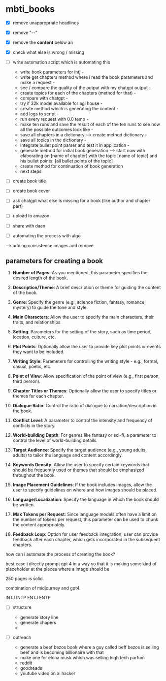 # mbti_books

- [x] remove unappropriate headlines
- [x] remove "--"
- [x] remove the **content** below an 
- [x] check what else is wrong / missing
- [ ] write automation script which is automating this
    - write book parameters for intj -
    - write get chapters method where i read the book parameters and make a request - 
    - see / compare the quality of the output with my chatgpt output - 
    - create topics for each of the chapters (method for that) - 
    - compare with chatgpt - 
    - try if 32k model available for agi house - 
    - create method which is generating the content - 
    - add logs to script - 
    - run every request with 0.0 temp - 
    - make ten runs and save the result of each of the ten runs to see how all the possible outcomes look like - 
    - save all chapters in a dictionary --> create method dictionary -
    - save all topics in the dictionary - 
    - integrate bullet point parser and test it in application - 
    - generate method for initial book generation --> start now with elaborating on [name of chapter] with the topic [name of topic] and his bullet points: [all bullet points of the topic]
    - create method for continuation of book generation 
    - next steps
- [ ] create book title
- [ ] create book cover
- [ ] ask chatgpt what else is missing for a book (like author and chapter part)
- [ ] upload to amazon
- [ ] share with daan 
- [ ] automating the process with algo




--> adding consistence images and remove 

## parameters for creating a book 

1. **Number of Pages**: As you mentioned, this parameter specifies the desired length of the book.

2. **Description/Theme**: A brief description or theme for guiding the content of the book.

3. **Genre**: Specify the genre (e.g., science fiction, fantasy, romance, mystery) to guide the tone and style.

4. **Main Characters**: Allow the user to specify the main characters, their traits, and relationships.

5. **Setting**: Parameters for the setting of the story, such as time period, location, culture, etc.

6. **Plot Points**: Optionally allow the user to provide key plot points or events they want to be included.

7. **Writing Style**: Parameters for controlling the writing style - e.g., formal, casual, poetic, etc.

8. **Point of View**: Allow specification of the point of view (e.g., first person, third person).

9. **Chapter Titles or Themes**: Optionally allow the user to specify titles or themes for each chapter.

10. **Dialogue Ratio**: Control the ratio of dialogue to narration/description in the book.

11. **Conflict Level**: A parameter to control the intensity and frequency of conflicts in the story.

12. **World-building Depth**: For genres like fantasy or sci-fi, a parameter to control the level of world-building details.

13. **Target Audience**: Specify the target audience (e.g., young adults, adults) to tailor the language and content accordingly.

14. **Keywords Density**: Allow the user to specify certain keywords that should be frequently used or themes that should be emphasized throughout the book.

15. **Image Placement Guidelines**: If the book includes images, allow the user to specify guidelines on where and how images should be placed.

16. **Language/Localization**: Specify the language in which the book should be written.

17. **Max Tokens per Request**: Since language models often have a limit on the number of tokens per request, this parameter can be used to chunk the content appropriately.

18. **Feedback Loop**: Option for user feedback integration; user can provide feedback after each chapter, which gets incorporated in the subsequent chapters.






how can i automate the process of creating the book?

best case i directly prompt gpt 4 in a way so that it is making some kind of placeholder at the places where a image should be 

250 pages is solid. 

combination of midjourney and gpt4. 

INTJ
INTP
ENTJ
ENTP


- [ ] structure
    - generate story line
    - generate chapers
    - 

- [ ] outreach
    - generate a beef bezos book where a guy called beff bezos is selling beef and is becoming billionaire with that
    - make one for elona musk which was selling high tech parfum
    - reddit 
    - goodreads
    - youtube video on ai hacker

